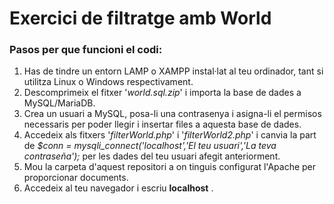 # Exercici de filtratge amb World
### Pasos per que funcioni el codi:
1. Has de tindre un entorn LAMP o XAMPP instal·lat al teu ordinador, tant si utilitza Linux o Windows respectivament.
2. Descomprimeix el fitxer '*world.sql.zip*' i importa la base de dades a MySQL/MariaDB.
3. Crea un usuari a MySQL, posa-li una contrasenya i asigna-li el permisos necessaris per poder llegir i insertar files a aquesta base de dades.
4. Accedeix als fitxers '*filterWorld.php*' i '*filterWorld2.php*' i canvia la part de *$conn = mysqli_connect('localhost','El teu usuari','La teva contraseña');* per les dades del teu usuari afegit anteriorment.
5. Mou la carpeta d'aquest repositori a on tinguis configurat l'Apache per proporcionar documents.
6. Accedeix al teu navegador i escriu **localhost** .
